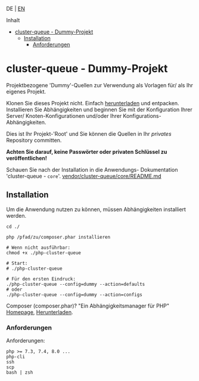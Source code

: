 DE | [EN](README_EN.md)

<!-- START doctoc generated TOC please keep comment here to allow auto update -->
<!-- DON'T EDIT THIS SECTION, INSTEAD RE-RUN doctoc TO UPDATE -->
Inhalt

- [cluster-queue - Dummy-Projekt](#cluster-queue---dummy-projekt)
  - [Installation](#installation)
    - [Anforderungen](#anforderungen)

<!-- END doctoc generated TOC please keep comment here to allow auto update -->



cluster-queue - Dummy-Projekt
============================================================

Projektbezogene 'Dummy'-Quellen zur Verwendung als Vorlagen für/ als Ihr eigenes Projekt.

Klonen Sie dieses Projekt nicht. Einfach
[herunterladen](https://github.com/cluster-queue/dummy/releases) und entpacken.
Installieren Sie Abhängigkeiten und beginnen Sie mit der Konfiguration Ihrer Server/
Knoten-Konfigurationen und/oder Ihrer Konfigurations- Abhängigkeiten.

Dies ist Ihr Projekt-'Root' und Sie können die Quellen in Ihr _privates_ Repository
committen.

**Achten Sie darauf, keine Passwörter oder privaten Schlüssel zu veröffentlichen!**

Schauen Sie nach der Installation in die Anwendungs- Dokumentation 'cluster-queue - `core`'.
[vendor/cluster-queue/core/README.md](vendor/cluster-queue/core/README.md)



Installation
------------------------------------------------------------

Um die Anwendung nutzen zu können, müssen Abhängigkeiten installiert werden.

    cd ./

    php /pfad/zu/composer.phar installieren

    # Wenn nicht ausführbar:
    chmod +x ./php-cluster-queue

    # Start:
    # ./php-cluster-queue

    # Für den ersten Eindruck:
    ./php-cluster-queue --config=dummy --action=defaults
    # oder
    ./php-cluster-queue --config=dummy --action=configs

Composer (composer.phar)? "Ein Abhängigkeitsmanager für PHP" [Homepage](https://getcomposer.org),
[Herunterladen](https://getcomposer.org/download).



### Anforderungen

Anforderungen:

    php >= 7.3, 7.4, 8.0 ...
    php-cli
    ssh
    scp
    bash | zsh

